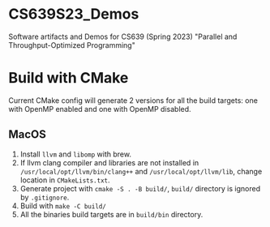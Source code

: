 # CS639S23_Demos

Software artifacts and Demos for CS639 (Spring 2023) "Parallel and Throughput-Optimized Programming"

# Build with CMake

Current CMake config will generate 2 versions for all the build targets: one with OpenMP enabled and one with OpenMP disabled.

## MacOS

1. Install `llvm` and `libomp` with brew.
2. If llvm clang compiler and libraries are not installed in `/usr/local/opt/llvm/bin/clang++` and `/usr/local/opt/llvm/lib`, change location in `CMakeLists.txt`.
3. Generate project with `cmake -S . -B build/`, `build/` directory is ignored by `.gitignore`.
4. Build with `make -C build/`
5. All the binaries build targets are in `build/bin` directory.
